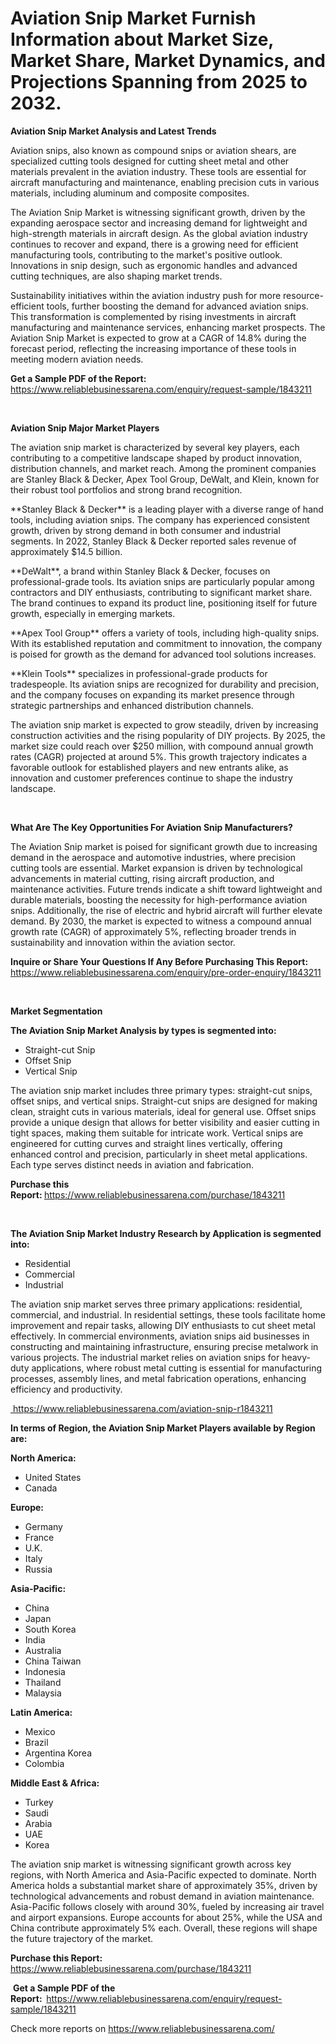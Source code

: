 <p><h1>Aviation Snip Market Furnish Information about Market Size, Market Share, Market Dynamics, and Projections Spanning from 2025 to 2032.</h1></p><p><strong>Aviation Snip Market Analysis and Latest Trends</strong></p>
<p><p>Aviation snips, also known as compound snips or aviation shears, are specialized cutting tools designed for cutting sheet metal and other materials prevalent in the aviation industry. These tools are essential for aircraft manufacturing and maintenance, enabling precision cuts in various materials, including aluminum and composite composites. </p><p>The Aviation Snip Market is witnessing significant growth, driven by the expanding aerospace sector and increasing demand for lightweight and high-strength materials in aircraft design. As the global aviation industry continues to recover and expand, there is a growing need for efficient manufacturing tools, contributing to the market's positive outlook. Innovations in snip design, such as ergonomic handles and advanced cutting techniques, are also shaping market trends. </p><p>Sustainability initiatives within the aviation industry push for more resource-efficient tools, further boosting the demand for advanced aviation snips. This transformation is complemented by rising investments in aircraft manufacturing and maintenance services, enhancing market prospects. The Aviation Snip Market is expected to grow at a CAGR of 14.8% during the forecast period, reflecting the increasing importance of these tools in meeting modern aviation needs.</p></p>
<p><strong>Get a Sample PDF of the Report:&nbsp;</strong> <a href="https://www.reliablebusinessarena.com/enquiry/request-sample/1843211?utm_campaign=2469&utm_medium=2&utm_source=Github&utm_content=ia&utm_term=22022025&utm_id=aviation-snip">https://www.reliablebusinessarena.com/enquiry/request-sample/1843211</a></p>
<p>&nbsp;</p>
<p><strong>Aviation Snip Major Market Players</strong></p>
<p><p>The aviation snip market is characterized by several key players, each contributing to a competitive landscape shaped by product innovation, distribution channels, and market reach. Among the prominent companies are Stanley Black & Decker, Apex Tool Group, DeWalt, and Klein, known for their robust tool portfolios and strong brand recognition.</p><p>**Stanley Black & Decker** is a leading player with a diverse range of hand tools, including aviation snips. The company has experienced consistent growth, driven by strong demand in both consumer and industrial segments. In 2022, Stanley Black & Decker reported sales revenue of approximately $14.5 billion.</p><p>**DeWalt**, a brand within Stanley Black & Decker, focuses on professional-grade tools. Its aviation snips are particularly popular among contractors and DIY enthusiasts, contributing to significant market share. The brand continues to expand its product line, positioning itself for future growth, especially in emerging markets.</p><p>**Apex Tool Group** offers a variety of tools, including high-quality snips. With its established reputation and commitment to innovation, the company is poised for growth as the demand for advanced tool solutions increases.</p><p>**Klein Tools** specializes in professional-grade products for tradespeople. Its aviation snips are recognized for durability and precision, and the company focuses on expanding its market presence through strategic partnerships and enhanced distribution channels.</p><p>The aviation snip market is expected to grow steadily, driven by increasing construction activities and the rising popularity of DIY projects. By 2025, the market size could reach over $250 million, with compound annual growth rates (CAGR) projected at around 5%. This growth trajectory indicates a favorable outlook for established players and new entrants alike, as innovation and customer preferences continue to shape the industry landscape.</p></p>
<p>&nbsp;</p>
<p><strong>What Are The Key Opportunities For Aviation Snip Manufacturers?</strong></p>
<p><p>The Aviation Snip market is poised for significant growth due to increasing demand in the aerospace and automotive industries, where precision cutting tools are essential. Market expansion is driven by technological advancements in material cutting, rising aircraft production, and maintenance activities. Future trends indicate a shift toward lightweight and durable materials, boosting the necessity for high-performance aviation snips. Additionally, the rise of electric and hybrid aircraft will further elevate demand. By 2030, the market is expected to witness a compound annual growth rate (CAGR) of approximately 5%, reflecting broader trends in sustainability and innovation within the aviation sector.</p></p>
<p><strong>Inquire or Share Your Questions If Any Before Purchasing This Report:</strong> <a href="https://www.reliablebusinessarena.com/enquiry/pre-order-enquiry/1843211?utm_campaign=2469&utm_medium=2&utm_source=Github&utm_content=ia&utm_term=22022025&utm_id=aviation-snip">https://www.reliablebusinessarena.com/enquiry/pre-order-enquiry/1843211</a></p>
<p>&nbsp;</p>
<p><strong>Market Segmentation</strong></p>
<p><strong>The Aviation Snip Market Analysis by types is segmented into:</strong></p>
<p><ul><li>Straight-cut Snip</li><li>Offset Snip</li><li>Vertical Snip</li></ul></p>
<p><p>The aviation snip market includes three primary types: straight-cut snips, offset snips, and vertical snips. Straight-cut snips are designed for making clean, straight cuts in various materials, ideal for general use. Offset snips provide a unique design that allows for better visibility and easier cutting in tight spaces, making them suitable for intricate work. Vertical snips are engineered for cutting curves and straight lines vertically, offering enhanced control and precision, particularly in sheet metal applications. Each type serves distinct needs in aviation and fabrication.</p></p>
<p><strong>Purchase this Report:&nbsp;</strong><a href="https://www.reliablebusinessarena.com/purchase/1843211?utm_campaign=2469&utm_medium=2&utm_source=Github&utm_content=ia&utm_term=22022025&utm_id=aviation-snip">https://www.reliablebusinessarena.com/purchase/1843211</a></p>
<p>&nbsp;</p>
<p><strong>The Aviation Snip Market Industry Research by Application is segmented into:</strong></p>
<p><ul><li>Residential</li><li>Commercial</li><li>Industrial</li></ul></p>
<p><p>The aviation snip market serves three primary applications: residential, commercial, and industrial. In residential settings, these tools facilitate home improvement and repair tasks, allowing DIY enthusiasts to cut sheet metal effectively. In commercial environments, aviation snips aid businesses in constructing and maintaining infrastructure, ensuring precise metalwork in various projects. The industrial market relies on aviation snips for heavy-duty applications, where robust metal cutting is essential for manufacturing processes, assembly lines, and metal fabrication operations, enhancing efficiency and productivity.</p></p>
<p><a href="https://www.reliablebusinessarena.com/aviation-snip-r1843211?utm_campaign=2469&utm_medium=2&utm_source=Github&utm_content=ia&utm_term=22022025&utm_id=aviation-snip">&nbsp;https://www.reliablebusinessarena.com/aviation-snip-r1843211</a></p>
<p><strong>In terms of Region, the Aviation Snip Market Players available by Region are:</strong></p>
<p>
    <p> <strong> North America: </strong>
        <ul>
            <li>United States</li>
            <li>Canada</li>
        </ul>
        </p> 
    <p> <strong> Europe: </strong>
        <ul>
            <li>Germany</li>
            <li>France</li>
            <li>U.K.</li>
            <li>Italy</li>
            <li>Russia</li>
        </ul>
        </p> 
    <p> <strong> Asia-Pacific: </strong>
        <ul>
            <li>China</li>
            <li>Japan</li>
            <li>South Korea</li>
            <li>India</li>
            <li>Australia</li>
            <li>China Taiwan</li>
            <li>Indonesia</li>
            <li>Thailand</li>
            <li>Malaysia</li>
        </ul>
        </p> 
    <p> <strong> Latin America: </strong>
        <ul>
            <li>Mexico</li>
            <li>Brazil</li>
            <li>Argentina Korea</li>
            <li>Colombia</li>
        </ul>
        </p> 
    <p> <strong> Middle East & Africa: </strong>
        <ul>
            <li>Turkey</li>
            <li>Saudi</li>
            <li>Arabia</li>
            <li>UAE</li>
            <li>Korea</li>
        </ul>
    </p>
    </p>
<p><p>The aviation snip market is witnessing significant growth across key regions, with North America and Asia-Pacific expected to dominate. North America holds a substantial market share of approximately 35%, driven by technological advancements and robust demand in aviation maintenance. Asia-Pacific follows closely with around 30%, fueled by increasing air travel and airport expansions. Europe accounts for about 25%, while the USA and China contribute approximately 5% each. Overall, these regions will shape the future trajectory of the market.</p></p>
<p><strong>Purchase this Report: </strong><a href="https://www.reliablebusinessarena.com/purchase/1843211?utm_campaign=2469&utm_medium=2&utm_source=Github&utm_content=ia&utm_term=22022025&utm_id=aviation-snip">https://www.reliablebusinessarena.com/purchase/1843211</a></p>
<p>&nbsp;<strong>Get a Sample PDF of the Report:&nbsp;&nbsp;</strong><a href="https://www.reliablebusinessarena.com/enquiry/request-sample/1843211?utm_campaign=2469&utm_medium=2&utm_source=Github&utm_content=ia&utm_term=22022025&utm_id=aviation-snip">https://www.reliablebusinessarena.com/enquiry/request-sample/1843211</a></p>
<p><strong></strong></p>
<p>Check more reports on <a href="https://www.reliablebusinessarena.com/?utm_campaign=2469&utm_medium=2&utm_source=Github&utm_content=ia&utm_term=22022025&utm_id=aviation-snip">https://www.reliablebusinessarena.com/</a></p>